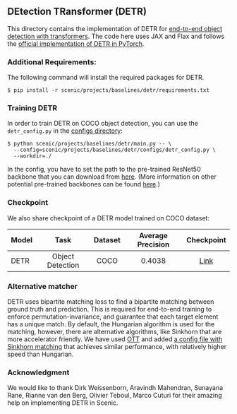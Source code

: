 ## DEtection TRansformer (DETR)
This directory contains the implementation of DETR for [end-to-end object detection with transformers](https://arxiv.org/abs/2005.12872).
The code here uses JAX and Flax and follows the [official implementation of DETR in PyTorch](https://github.com/facebookresearch/detr).

### Additional Requirements:
The following command will install the required packages for DETR.
```shell
$ pip install -r scenic/projects/baselines/detr/requirements.txt
```

### Training DETR
In order to train DETR on COCO object detection, you can use the
`detr_config.py`  in the [configs directory](configs):

```shell
$ python scenic/projects/baselines/detr/main.py -- \
  --config=scenic/projects/baselines/detr/configs/detr_config.py \
  --workdir=./
```

In the config, you have to set the path to the pre-trained ResNet50 backbone
that you can download from [here](https://storage.googleapis.com/scenic-bucket/baselines/ResNet50_ImageNet1k).
(More information on other potential pre-trained backbones can be found [here](../baselines#resnet).)


### Checkpoint
We also share checkpoint of a DETR model trained on COCO dataset:

| Model | Task | Dataset | Average Precision | Checkpoint |
|-------|:-:|:-:|:-:|:-:|
| DETR | Object Detection | COCO | 0.4038 |  [Link](https://storage.googleapis.com/scenic-bucket/baselines/DETR_COCO_detection) |


### Alternative matcher
DETR uses bipartite matching loss to find a bipartite matching
between ground truth and prediction. This is required for end-to-end training to
enforce permutation-invariance, and guarantee that each target element
has a unique match. By default, the Hungarian algorithm is used for the matching,
however, there are alternative algorithms, like Sinkhorn that are more
accelerator friendly. We have used [OTT](https://github.com/google-research/ott)
and added [a config file with Sinkhorn matching](configs/detr_sinkhorn_config.py)
that achieves similar performance, with relatively higher speed than Hungarian.


### Acknowledgment
We would like to thank Dirk Weissenborn, Aravindh Mahendran, Sunayana Rane,
Rianne van den Berg, Olivier Teboul, Marco Cuturi for their amazing
help on implementing DETR in Scenic.
